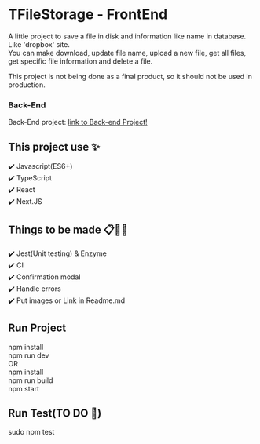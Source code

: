 # TFileStorage - FrontEnd

A little project to save a file in disk and information like name in database. Like 'dropbox' site.  
You can make download, update file name, upload a new file, get all files, get specific file information and delete a file.  

This project is not being done as a final product, so it should not be used in production.

### Back-End
 Back-End project: [link to Back-end Project!](https://github.com/faidertms/file-storage-expressjs)

## This project use :sparkles: 
:heavy_check_mark: Javascript(ES6+)    
:heavy_check_mark: TypeScript   
:heavy_check_mark: React  
:heavy_check_mark: Next.JS  
## Things to be made :clipboard::construction::construction_worker: 
:heavy_check_mark: Jest(Unit testing) & Enzyme  
:heavy_check_mark: CI  
:heavy_check_mark: Confirmation modal  
:heavy_check_mark: Handle errors  
:heavy_check_mark: Put images or Link in Readme.md  

## Run Project
npm install   
npm run dev  
OR  
npm install    
npm run build  
npm start  

## Run Test(TO DO :construction_worker:)
sudo npm test  
